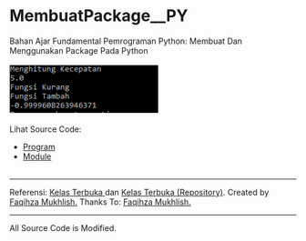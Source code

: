 # MembuatPackage__PY
Bahan Ajar Fundamental Pemrograman Python: Membuat Dan Menggunakan Package Pada Python<br><br>
<img src="https://github.com/RizkyKhapidsyah/MembuatPackage__PY/blob/master/Results/001.PNG"><br><br>
Lihat Source Code:<br>
- <a href="https://github.com/RizkyKhapidsyah/MembuatPackage__PY/blob/master/MembuatPackage__PY.py">Program</a><br>
- <a href="https://github.com/RizkyKhapidsyah/MembuatPackage__PY/tree/master/ModuleSaya">Module</a><br><br>
-----
Referensi: <a href="https://www.youtube.com/user/faqihzamukhlish"> Kelas Terbuka </a> dan <a href="https://github.com/kelasterbuka"> Kelas Terbuka (Repository)</a>. Created by <a href="https://github.com/faqihza">Faqihza Mukhlish.</a> Thanks To: <a href="https://www.youtube.com/channel/UCRGHjysoCemh4y7tCJQs30w/about">Faqihza Mukhlish.</a><br>

-----
All Source Code is Modified.
